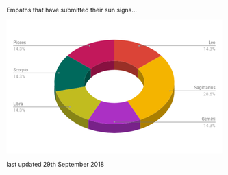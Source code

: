 <!-- TITLE: Astrology -->
<!-- SUBTITLE: A look at the correlation between empaths and their astrological signs -->

Empaths that have submitted their sun signs...

![Zodiac Chart](/uploads/zodiac-chart.png "Zodiac Chart")

last updated 29th September 2018
